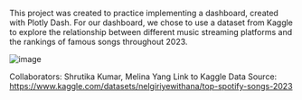 This project was created to practice implementing a dashboard, created with Plotly Dash.
For our dashboard, we chose to use a dataset from Kaggle to explore the relationship
between different music streaming platforms and the rankings of famous songs throughout
2023. 

![image](https://github.com/shrukumar/Music-Charts-Dashboard/assets/118675109/94dfbc3f-5402-402b-a05f-9b674e13d430)

Collaborators: Shrutika Kumar, Melina Yang
Link to Kaggle Data Source: https://www.kaggle.com/datasets/nelgiriyewithana/top-spotify-songs-2023
